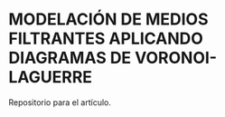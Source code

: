 # MODELACIÓN DE MEDIOS FILTRANTES APLICANDO DIAGRAMAS DE VORONOI-LAGUERRE

Repositorio para el artículo.

